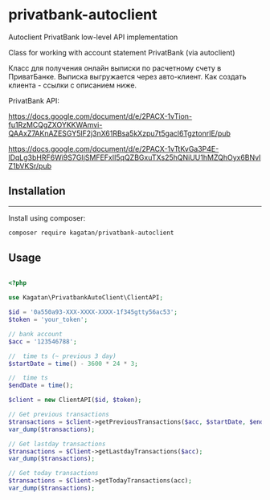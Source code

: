 # privatbank-autoclient
Autoclient PrivatBank low-level API implementation

Class for working with account statement PrivatBank (via autoclient)

Класс для получения онлайн выписки по расчетному счету в ПриватБанке. Выписка выгружается через авто-клиент. Как создать клиента - ссылки с описанием ниже.


PrivatBank API:

https://docs.google.com/document/d/e/2PACX-1vTion-fu1RzMCQgZXOYKKWAmvi-QAAxZ7AKnAZESGY5lF2j3nX61RBsa5kXzpu7t5gacl6TgztonrIE/pub

https://docs.google.com/document/d/e/2PACX-1vTtKvGa3P4E-lDqLg3bHRF6Wi9S7GIjSMFEFxII5qQZBGxuTXs25hQNiUU1hMZQhOyx6BNvIZ1bVKSr/pub
 
 
 
## Installation
-----------
Install using composer:

```bash
composer require kagatan/privatbank-autoclient  
```

## Usage

```php

<?php 

use Kagatan\PrivatbankAutoClient\ClientAPI;

$id = '0a550a93-XXX-XXXX-XXXX-1f345gtty56ac53';
$token = 'your_token';

// bank account
$acc = '123546788'; 

//  time ts (~ previous 3 day)
$startDate = time() - 3600 * 24 * 3;

//  time ts
$endDate = time();

$client = new ClientAPI($id, $token);

// Get previous transactions
$transactions = $client->getPreviousTransactions($acc, $startDate, $endDate);
var_dump($transactions);

// Get lastday transactions
$transactions = $Client->getLastdayTransactions($acc); 
var_dump($transactions);

// Get today transactions
$transactions = $Client->getTodayTransactions(acc);
var_dump($transactions);
```
